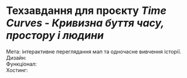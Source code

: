 # Техзавдання для проєкту _Time Curves_ - _Кривизна буття часу, простору і людини_ #  
Мета: інтерактивне переглядання мап та одночасне вивчення історії.  
Дизайн:   
Функціонал:  
Хостинг:  
